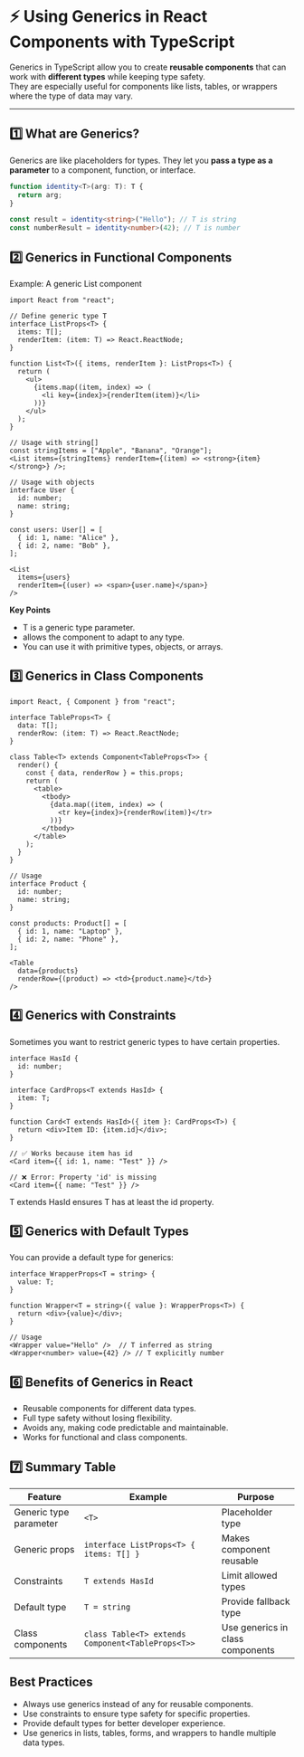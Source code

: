 # ⚡ Using Generics in React Components with TypeScript

Generics in TypeScript allow you to create **reusable components** that can work with **different types** while keeping type safety.  
They are especially useful for components like lists, tables, or wrappers where the type of data may vary.

---

## 1️⃣ What are Generics?

Generics are like placeholders for types. They let you **pass a type as a parameter** to a component, function, or interface.

```ts
function identity<T>(arg: T): T {
  return arg;
}

const result = identity<string>("Hello"); // T is string
const numberResult = identity<number>(42); // T is number
```
## 2️⃣ Generics in Functional Components
Example: A generic List component
```tsx
import React from "react";

// Define generic type T
interface ListProps<T> {
  items: T[];
  renderItem: (item: T) => React.ReactNode;
}

function List<T>({ items, renderItem }: ListProps<T>) {
  return (
    <ul>
      {items.map((item, index) => (
        <li key={index}>{renderItem(item)}</li>
      ))}
    </ul>
  );
}

// Usage with string[]
const stringItems = ["Apple", "Banana", "Orange"];
<List items={stringItems} renderItem={(item) => <strong>{item}</strong>} />;

// Usage with objects
interface User {
  id: number;
  name: string;
}

const users: User[] = [
  { id: 1, name: "Alice" },
  { id: 2, name: "Bob" },
];

<List
  items={users}
  renderItem={(user) => <span>{user.name}</span>}
/>
```
**Key Points**
 - T is a generic type parameter.
 - <T> allows the component to adapt to any type.
 - You can use it with primitive types, objects, or arrays.

## 3️⃣ Generics in Class Components

```tsx
import React, { Component } from "react";

interface TableProps<T> {
  data: T[];
  renderRow: (item: T) => React.ReactNode;
}

class Table<T> extends Component<TableProps<T>> {
  render() {
    const { data, renderRow } = this.props;
    return (
      <table>
        <tbody>
          {data.map((item, index) => (
            <tr key={index}>{renderRow(item)}</tr>
          ))}
        </tbody>
      </table>
    );
  }
}

// Usage
interface Product {
  id: number;
  name: string;
}

const products: Product[] = [
  { id: 1, name: "Laptop" },
  { id: 2, name: "Phone" },
];

<Table
  data={products}
  renderRow={(product) => <td>{product.name}</td>}
/>
```
## 4️⃣ Generics with Constraints

Sometimes you want to restrict generic types to have certain properties.
```tsx
interface HasId {
  id: number;
}

interface CardProps<T extends HasId> {
  item: T;
}

function Card<T extends HasId>({ item }: CardProps<T>) {
  return <div>Item ID: {item.id}</div>;
}

// ✅ Works because item has id
<Card item={{ id: 1, name: "Test" }} />

// ❌ Error: Property 'id' is missing
<Card item={{ name: "Test" }} />
```
T extends HasId ensures T has at least the id property.

## 5️⃣ Generics with Default Types

You can provide a default type for generics:
```tsx
interface WrapperProps<T = string> {
  value: T;
}

function Wrapper<T = string>({ value }: WrapperProps<T>) {
  return <div>{value}</div>;
}

// Usage
<Wrapper value="Hello" />  // T inferred as string
<Wrapper<number> value={42} /> // T explicitly number
```
## 6️⃣ Benefits of Generics in React
  -  Reusable components for different data types.
  -  Full type safety without losing flexibility.
  -  Avoids any, making code predictable and maintainable. 
  - Works for functional and class components.

## 7️⃣ Summary Table
| Feature                | Example                                           | Purpose                          |
| ---------------------- | ------------------------------------------------- | -------------------------------- |
| Generic type parameter | `<T>`                                             | Placeholder type                 |
| Generic props          | `interface ListProps<T> { items: T[] }`           | Makes component reusable         |
| Constraints            | `T extends HasId`                                 | Limit allowed types              |
| Default type           | `T = string`                                      | Provide fallback type            |
| Class components       | `class Table<T> extends Component<TableProps<T>>` | Use generics in class components |

## Best Practices
  - Always use generics instead of any for reusable components.
  - Use constraints to ensure type safety for specific properties.
  - Provide default types for better developer experience.
  - Use generics in lists, tables, forms, and wrappers to handle multiple data types.